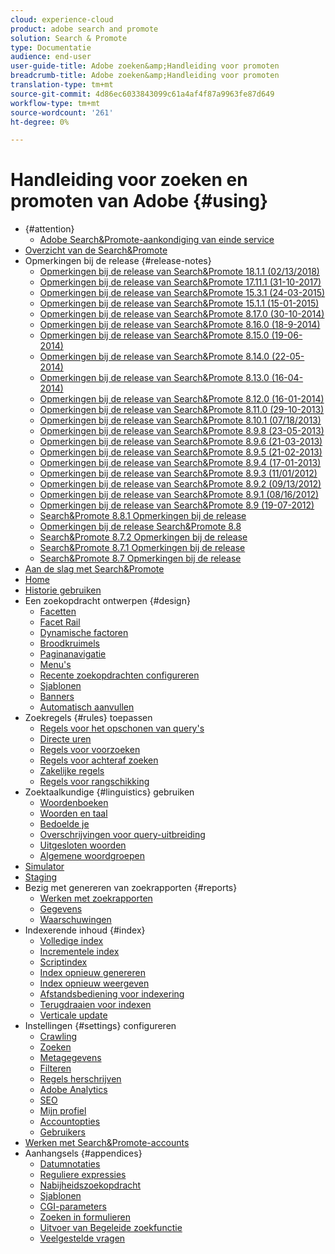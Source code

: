```yaml
---
cloud: experience-cloud
product: adobe search and promote
solution: Search & Promote
type: Documentatie
audience: end-user
user-guide-title: Adobe zoeken&amp;Handleiding voor promoten
breadcrumb-title: Adobe zoeken&amp;Handleiding voor promoten
translation-type: tm+mt
source-git-commit: 4d86ec6033843099c61a4af4f87a9963fe87d649
workflow-type: tm+mt
source-wordcount: '261'
ht-degree: 0%

---
```



# Handleiding voor zoeken en promoten van Adobe {#using}

+ {#attention}
   + [Adobe Search&amp;Promote-aankondiging van einde service](sp-eol.md)
+ [Overzicht van de Search&amp;Promote](sp-home.md)
+ Opmerkingen bij de release {#release-notes}
   + [Opmerkingen bij de release van Search&amp;Promote 18.1.1 (02/13/2018)](c-searchpromote-release-notes/c-rn-02-13-18-version-1811.md)
   + [Opmerkingen bij de release van Search&amp;Promote 17.11.1 (31-10-2017)](c-searchpromote-release-notes/c-rn-10-31-17-version-1711.md)
   + [Opmerkingen bij de release van Search&amp;Promote 15.3.1 (24-03-2015)](c-searchpromote-release-notes/c-rn-03-19-15-version-153.md)
   + [Opmerkingen bij de release van Search&amp;Promote 15.1.1 (15-01-2015)](c-searchpromote-release-notes/c-rn-01-15-15-version-151.md)
   + [Opmerkingen bij de release van Search&amp;Promote 8.17.0 (30-10-2014)](c-searchpromote-release-notes/c-rn-10-30-14-version-817.md)
   + [Opmerkingen bij de release van Search&amp;Promote 8.16.0 (18-9-2014)](c-searchpromote-release-notes/c-rn-09-18-14-version-816.md)
   + [Opmerkingen bij de release van Search&amp;Promote 8.15.0 (19-06-2014)](c-searchpromote-release-notes/c-rn-06-19-14-version-815.md)
   + [Opmerkingen bij de release van Search&amp;Promote 8.14.0 (22-05-2014)](c-searchpromote-release-notes/c-rn-05-22-14-version-814.md)
   + [Opmerkingen bij de release van Search&amp;Promote 8.13.0 (16-04-2014)](c-searchpromote-release-notes/c-rn-04-16-14-version-813.md)
   + [Opmerkingen bij de release van Search&amp;Promote 8.12.0 (16-01-2014)](c-searchpromote-release-notes/c-rn-01-16-14-version-812.md)
   + [Opmerkingen bij de release van Search&amp;Promote 8.11.0 (29-10-2013)](c-searchpromote-release-notes/c-rn-10-17-13-version-811.md)
   + [Opmerkingen bij de release van Search&amp;Promote 8.10.1 (07/18/2013)](c-searchpromote-release-notes/c-rn-07-18-13-version-810.md)
   + [Opmerkingen bij de release van Search&amp;Promote 8.9.8 (23-05-2013)](c-searchpromote-release-notes/c-rn-05-23-13-version-898.md)
   + [Opmerkingen bij de release van Search&amp;Promote 8.9.6 (21-03-2013)](c-searchpromote-release-notes/c-rn-03-21-13-version-896.md)
   + [Opmerkingen bij de release van Search&amp;Promote 8.9.5 (21-02-2013)](c-searchpromote-release-notes/c-rn-02-21-13-version-895.md)
   + [Opmerkingen bij de release van Search&amp;Promote 8.9.4 (17-01-2013)](c-searchpromote-release-notes/c-rn-01-17-13-version-894.md)
   + [Opmerkingen bij de release van Search&amp;Promote 8.9.3 (11/01/2012)](c-searchpromote-release-notes/c-rn-11-01-12-version-893.md)
   + [Opmerkingen bij de release van Search&amp;Promote 8.9.2 (09/13/2012)](c-searchpromote-release-notes/c-rn-09-13-12-version-892.md)
   + [Opmerkingen bij de release van Search&amp;Promote 8.9.1 (08/16/2012)](c-searchpromote-release-notes/c-rn-08-16-12-version-891.md)
   + [Opmerkingen bij de release van Search&amp;Promote 8.9 (19-07-2012)](c-searchpromote-release-notes/c-rn-07-19-12-version-89.md)
   + [Search&amp;Promote 8.8.1 Opmerkingen bij de release](c-searchpromote-release-notes/c-rn-05-31-12-version-881.md)
   + [Opmerkingen bij de release Search&amp;Promote 8.8](c-searchpromote-release-notes/c-rn-04-26-12-version-88.md)
   + [Search&amp;Promote 8.7.2 Opmerkingen bij de release](c-searchpromote-release-notes/c-maintenance-release-03-29-12-version-872.md)
   + [Search&amp;Promote 8.7.1 Opmerkingen bij de release](c-searchpromote-release-notes/c-maintenance-release-02-23-12-version-871.md)
   + [Search&amp;Promote 8.7 Opmerkingen bij de release](c-searchpromote-release-notes/c-maintenance-release-01-19-12-version-870.md)
+ [Aan de slag met Search&amp;Promote](c-getting-started.md)
+ [Home](c-about-home.md)
+ [Historie gebruiken](t-using-the-history-option.md)
+ Een zoekopdracht ontwerpen {#design}
   + [Facetten](c-about-design-menu/c-about-facets.md)
   + [Facet Rail](c-about-design-menu/c-about-facet-rails.md)
   + [Dynamische factoren](c-about-design-menu/c-about-dynamic-facets.md)
   + [Broodkruimels](c-about-design-menu/c-about-breadcrumbs.md)
   + [Paginanavigatie](c-about-design-menu/c-about-page-navigation.md)
   + [Menu&#39;s](c-about-design-menu/c-about-menus.md)
   + [Recente zoekopdrachten configureren](c-about-design-menu/t-configuring-recent-searches.md)
   + [Sjablonen](c-about-design-menu/c-about-templates.md)
   + [Banners](c-about-design-menu/c-about-banners.md)
   + [Automatisch aanvullen](c-about-auto-complete.md)
+ Zoekregels {#rules} toepassen
   + [Regels voor het opschonen van query&#39;s](c-about-rules-menu/c-about-query-cleaning-rules.md)
   + [Directe uren](c-about-rules-menu/c-about-direct-hits.md)
   + [Regels voor voorzoeken](c-about-rules-menu/c-about-pre-search-rules.md)
   + [Regels voor achteraf zoeken](c-about-rules-menu/c-about-post-search-rules.md)
   + [Zakelijke regels](c-about-rules-menu/c-about-business-rules.md)
   + [Regels voor rangschikking](c-about-rules-menu/c-about-ranking-rules.md)
+ Zoektaalkundige {#linguistics} gebruiken
   + [Woordenboeken](c-about-linguistics-menu/c-about-dictionaries.md)
   + [Woorden en taal](c-about-linguistics-menu/c-about-words-and-language.md)
   + [Bedoelde je](c-about-linguistics-menu/c-about-did-you-mean.md)
   + [Overschrijvingen voor query-uitbreiding](c-about-linguistics-menu/c-about-query-expansion-overrides.md)
   + [Uitgesloten woorden](c-about-linguistics-menu/c-about-excluded-words.md)
   + [Algemene woordgroepen](c-about-linguistics-menu/c-about-common-phrases.md)
+ [Simulator](c-about-simulator.md)
+ [Staging](c-about-staging.md)
+ Bezig met genereren van zoekrapporten {#reports}
   + [Werken met zoekrapporten](c-about-reports-menu/c-about-reports-menu.md)
   + [Gegevens](c-about-reports-menu/c-about-data-views.md)
   + [Waarschuwingen](c-about-reports-menu/c-about-alerts.md)
+ Indexerende inhoud {#index}
   + [Volledige index](c-about-index-menu/c-about-full-index.md)
   + [Incrementele index](c-about-index-menu/c-about-incremental-index.md)
   + [Scriptindex](c-about-index-menu/c-about-scripted-index.md)
   + [Index opnieuw genereren](c-about-index-menu/c-about-regenerate-index.md)
   + [Index opnieuw weergeven](c-about-index-menu/c-about-re-rank-index.md)
   + [Afstandsbediening voor indexering](c-about-index-menu/c-about-remote-control-for-indexing.md)
   + [Terugdraaien voor indexen](c-about-index-menu/c-about-rollback-for-indexes.md)
   + [Verticale update](c-about-index-menu/c-about-vertical-updates.md)
+ Instellingen {#settings} configureren
   + [Crawling](c-about-settings-menu/c-about-crawling-menu.md)
   + [Zoeken](c-about-settings-menu/c-about-searching-menu.md)
   + [Metagegevens](c-about-settings-menu/c-about-metadata-menu.md)
   + [Filteren](c-about-settings-menu/c-about-filtering-menu.md)
   + [Regels herschrijven](c-about-settings-menu/c-about-rewrite-rules-menu.md)
   + [Adobe Analytics](c-about-settings-menu/c-about-adobe-analytics-menu.md)
   + [SEO](c-about-settings-menu/c-about-seo.md)
   + [Mijn profiel](c-about-settings-menu/c-about-my-profile-menu.md)
   + [Accountopties](c-about-settings-menu/c-about-account-options-menu.md)
   + [Gebruikers](c-about-settings-menu/c-about-users-menu.md)
+ [Werken met Search&amp;Promote-accounts](c-about-accounts-menu.md)
+ Aanhangsels {#appendices}
   + [Datumnotaties](c-appendices/r-date-formats.md)
   + [Reguliere expressies](c-appendices/r-regular-expressions.md)
   + [Nabijheidszoekopdracht](c-appendices/r-about-proximity-search.md)
   + [Sjablonen](c-appendices/c-templates.md)
   + [CGI-parameters](c-appendices/c-cgiparameters.md)
   + [Zoeken in formulieren](c-appendices/c-searchforms.md)
   + [Uitvoer van Begeleide zoekfunctie](c-appendices/c-guidedsearchoutput.md)
   + [Veelgestelde vragen](c-appendices/c-faq.md)

